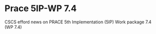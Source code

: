 # Prace 5IP-WP 7.4
CSCS efford news on PRACE 5th Implementation (5IP) Work package 7.4 (WP 7.4)
<!-- <p><a class="btn btn-primary btn-lg reframe-prepend-domain" href="/about" role="button">Learn more</a></p> -->
